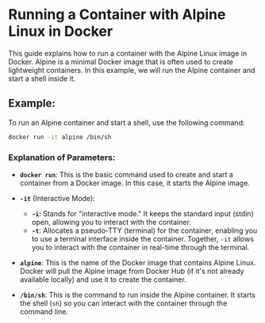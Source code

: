 # Running a Container with Alpine Linux in Docker

This guide explains how to run a container with the Alpine Linux image in Docker. Alpine is a minimal Docker image that is often used to create lightweight containers. In this example, we will run the Alpine container and start a shell inside it.

## Example:

To run an Alpine container and start a shell, use the following command:

```bash
docker run -it alpine /bin/sh
```

### Explanation of Parameters:

- **`docker run`**: This is the basic command used to create and start a container from a Docker image. In this case, it starts the Alpine image.

- **`-it`** (Interactive Mode):
  - **`-i`**: Stands for "interactive mode." It keeps the standard input (stdin) open, allowing you to interact with the container.
  - **`-t`**: Allocates a pseudo-TTY (terminal) for the container, enabling you to use a terminal interface inside the container. Together, `-it` allows you to interact with the container in real-time through the terminal.

- **`alpine`**: This is the name of the Docker image that contains Alpine Linux. Docker will pull the Alpine image from Docker Hub (if it's not already available locally) and use it to create the container.

- **`/bin/sh`**: This is the command to run inside the Alpine container. It starts the shell (`sh`) so you can interact with the container through the command line.
